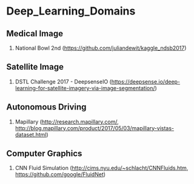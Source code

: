 # Deep_Learning_Domains

## Medical Image

1. National Bowl 2nd (https://github.com/juliandewit/kaggle_ndsb2017)

## Satellite Image 

1. DSTL Challenge 2017 - DeepsenseIO (https://deepsense.io/deep-learning-for-satellite-imagery-via-image-segmentation/)

## Autonomous Driving

1. Mapillary (http://research.mapillary.com/, http://blog.mapillary.com/product/2017/05/03/mapillary-vistas-dataset.html)

## Computer Graphics

1. CNN Fluid Simulation (http://cims.nyu.edu/~schlacht/CNNFluids.htm, https://github.com/google/FluidNet)
